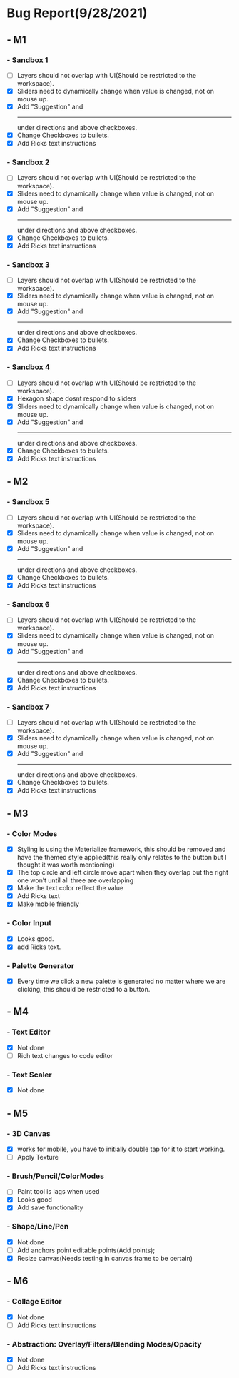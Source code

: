 # Bug Report(9/28/2021)

## - M1
###     - Sandbox 1
- [ ] Layers should not overlap with UI(Should be restricted to the workspace).
- [x] Sliders need to dynamically change when value is changed, not on mouse up.
- [x] Add "Suggestion" and *<hr/>* under directions and above checkboxes. 
- [x] Change Checkboxes to bullets.
- [x] Add Ricks text instructions
###     - Sandbox 2
 - [ ] Layers should not overlap with UI(Should be restricted to the workspace).
 - [x] Sliders need to dynamically change when value is changed, not on mouse up.
 - [x] Add "Suggestion" and *<hr/>* under directions and above checkboxes. 
 - [x] Change Checkboxes to bullets.
 - [x] Add Ricks text instructions
###     - Sandbox 3
 - [ ] Layers should not overlap with UI(Should be restricted to the workspace).
 - [x] Sliders need to dynamically change when value is changed, not on mouse up.
 - [x] Add "Suggestion" and *<hr/>* under directions and above checkboxes. 
 - [x] Change Checkboxes to bullets.
 - [x] Add Ricks text instructions
###     - Sandbox 4
 - [ ] Layers should not overlap with UI(Should be restricted to the workspace).
 - [x] Hexagon shape dosnt respond to sliders
 - [x] Sliders need to dynamically change when value is changed, not on mouse up.
 - [x] Add "Suggestion" and *<hr/>* under directions and above checkboxes. 
 - [x] Change Checkboxes to bullets.
 - [x] Add Ricks text instructions
## - M2
###     - Sandbox 5
 - [ ] Layers should not overlap with UI(Should be restricted to the workspace).
 - [x] Sliders need to dynamically change when value is changed, not on mouse up.
 - [x] Add "Suggestion" and *<hr/>* under directions and above checkboxes. 
 - [x] Change Checkboxes to bullets.
 - [x] Add Ricks text instructions 
###     - Sandbox 6
 - [ ] Layers should not overlap with UI(Should be restricted to the workspace).
 - [x] Sliders need to dynamically change when value is changed, not on mouse up.
 - [x] Add "Suggestion" and *<hr/>* under directions and above checkboxes. 
 - [x] Change Checkboxes to bullets.
 - [x] Add Ricks text instructions  
###     - Sandbox 7
 - [ ] Layers should not overlap with UI(Should be restricted to the workspace).
 - [x] Sliders need to dynamically change when value is changed, not on mouse up.
 - [x] Add "Suggestion" and *<hr/>* under directions and above checkboxes. 
 - [x] Change Checkboxes to bullets.
 - [x] Add Ricks text instructions   
## - M3
###     - Color Modes
 - [x] Styling is using the Materialize framework, this should be removed and have the themed style applied(this really only relates to the button but I thought it was worth mentioning)
 - [x] The top circle and left circle move apart when they overlap but the right one won’t until all three are overlapping
 - [x] Make the text color reflect the value
 - [x] Add Ricks text
 - [x] Make mobile friendly
###     - Color Input
 - [x] Looks good.
 - [x] add Ricks text.
###     - Palette Generator

 - [x] Every time we click a new palette is generated no matter where we are clicking, this should be restricted to a button.
## - M4
###     - Text Editor
 - [x] Not done
 - [ ] Rich text changes to code editor
###     - Text Scaler
 - [x] Not done
## - M5
###     - 3D Canvas
 - [x] works for mobile, you have to initially double tap for it to start working.
 - [ ] Apply Texture
###     - Brush/Pencil/ColorModes
 - [ ] Paint tool is lags when used
 - [x] Looks good
 - [x] Add save functionality
###     - Shape/Line/Pen
 - [x] Not done
 - [ ] Add anchors point editable points(Add points);
 - [x] Resize canvas(Needs testing in canvas frame to be certain)
## - M6
###     - Collage Editor
 - [x] Not done
 - [ ] Add Ricks text instructions
###     - Abstraction: Overlay/Filters/Blending Modes/Opacity
 - [x] Not done
 - [ ] Add Ricks text instructions
